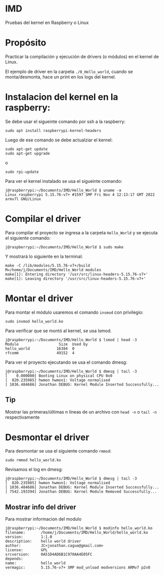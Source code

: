 # IMD
Pruebas del kernel en Raspberry o Linux

# Propósito
Practicar la compilación y ejecución de drivers (o módulos) en el kernel de Linux.

El ejemplo de driver en la carpeta `./0_Hello_world`, cuando se monta/desmonta, hace un print en los
logs del kernel.

# Instalacion del kernel en la raspberry:
Se debe usar el sigueinte comando por ssh a la raspberry:

    sudo apt install raspberrypi-kernel-headers

Luego de ese comando se debe actualziar el kernel: 

    sudo apt-get update
    sudo apt-get upgrade

o

    sudo rpi-update

Para ver el kernel instalado se usa el sigueinte comando:

    j@raspberrypi:~/Documents/IMD/Hello_World $ uname -a
    Linux raspberrypi 5.15.76-v7+ #1597 SMP Fri Nov 4 12:13:17 GMT 2022 armv7l GNU/Linux

# Compilar el driver
Para compilar el proyecto se ingresa a la carpeta `Hello_World` y se ejecuta el siguiente comando:

    j@raspberrypi:~/Documents/IMD/Hello_World $ sudo make

Y mostrará lo siguiente en la terminal:

    make -C /lib/modules/5.15.76-v7+/build  M=/home/j/Documents/IMD/Hello_World modules
    make[1]: Entering directory '/usr/src/linux-headers-5.15.76-v7+'
    make[1]: Leaving directory '/usr/src/linux-headers-5.15.76-v7+'

# Montar el driver
Para montar el módulo usaremos el comando `insmod` con privilegio:

    sudo insmod hello_world.ko

Para verificar que se montó al kernel, se usa lsmod.

    j@raspberrypi:~/Documents/IMD/Hello_World $ lsmod | head -3
    Module                  Size  Used by
    hello_world            16384  0
    rfcomm                 49152  4

Para ver el proyecto ejecutando se usa el comando dmesg:

    j@raspberrypi:~/Documents/IMD/Hello_World $ dmesg | tail -3
    [    0.000000] Booting Linux on physical CPU 0x0
    [  820.235985] hwmon hwmon1: Voltage normalised
    [ 1036.484686] Jonathan DEBUG: Kernel Module Inserted Successfully...
    
## Tip
Mostrar las primeras/últimas n líneas de un archivo con `head -n` o `tail -n` respectivamente

# Desmontar el driver
Para desmontar se usa el siguiente comando `rmmod`:

    sudo rmmod hello_world.ko

Revisamos el log en dmesg:

    j@raspberrypi:~/Documents/IMD/Hello_World $ dmesg | tail -3
    [  820.235985] hwmon hwmon1: Voltage normalised
    [ 1036.484686] Jonathan DEBUG: Kernel Module Inserted Successfully...
    [ 7542.193394] Jonathan DEBUG: Kernel Module Removed Successfully...


## Mostrar info del driver
Para mostrar informacion del modulo

    j@raspberrypi:~/Documents/IMD/Hello_World $ modinfo hello_world.ko
    filename:       /home/j/Documents/IMD/Hello_World/hello_world.ko
    version:        1:1.0
    description:    hello world driver
    author:         JC<jonathan.cagua@gmail.com>
    license:        GPL
    srcversion:     0A51D4AD6B1C970AA4E05FC
    depends:
    name:           hello_world
    vermagic:       5.15.76-v7+ SMP mod_unload modversions ARMv7 p2v8
